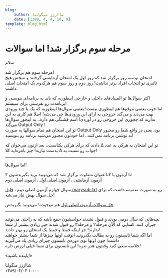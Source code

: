 ```yaml
---
blog:
    author: شااززز منگولیا
    date: [1389, 4, 4, 10, 0]
template: blog.html
---
```

# مرحله سوم برگزار شد! اما سوالات

<div class="cnt">
<p>سلام</p>
<p>مرحله سوم هم برگزار شد!<br/>امتحان تو سه روز برگزار شد که روز اول یک امتحان آزمایشی گرفتند و نتیجش هیچ تاثیری تو انتخاب افراد برتر نداشت! روز دوم و روز سوم هم هرکدوم یک امتحان اصلی داشت.</p>
<p>اکثر سوال‌ها تو المپیادهای داخلی و خارجی اینطوریه که باید یه برنامه‌ای بنویسی و برنامه‌ت رو بفرستی برای سیستم!<br/>اما خوب بعضی موقع‌ها هم اینطوری نیست! بعضی سوال‌ها اینطوریه که یک یا چند ورودی بهت می‌دند و می‌گند خروجی به ازای این ورودی‌ها چی می‌شه! اصلا هم کاری به این ندارند که چجوری این خروجی رو در ‌آوردی! اسم قشنگی هم داره.. به اینجور سوال‌ها می‌گند Output Only !<br/>تو این امتحان هم تمام سوالها به صورت Output Only بود. یعنی در واقع شما رو مجبور به نوشتن برنامه نمی‌کنند.. اما خودتون مجبور می‌شید برنامه رو بنویسید!</p>
<p>تو این امتحان به هرکی یه عدد ∆ دادند که برای هرکی یکتاست،، بعد ازتون می‌خوان که جواب رو نسبت به ∆ بدست بیارید! چیز بامزه‌ایه کلا!</p>
<p></p>
<hr/>
<p></p>
<p>اما سوال‌ها!</p>
<p>۳ تا آزمون با ۳تا عنوان متفاوت برگزار شد که می‌تونید برید بگیریدشون:<br/><a href="http://s1.picofile.com/sh44zzz/exam89/Practice.pdf.html">آزمون آزمایشی</a> ، <a href="http://s1.picofile.com/sh44zzz/exam89/Exam1.pdf.html">آزمون اصلی اول</a> ، <a href="http://s1.picofile.com/sh44zzz/exam89/Exam2.pdf.html">آزمون اصلی دوم</a> </p>
<p>سوال چهارم آزمون اصلی دوم ، <a href="http://s1.picofile.com/sh44zzz/exam89/marysub.txt.html">فایل marysub.txt</a> رو به صورت ضمیمه داشت که برای حل سوال بهش نیاز می‌شه!</p>
<p><a href="http://s1.picofile.com/sh44zzz/exam89/E1-Solutions.pdf.html">حل سوالات آزمون اصلی اول</a> هم موجوده! می‌تونید بگیریدش</p>
<p></p>
<hr/>
<p></p>
<p>بچه‌هایی که سال دومی بودند و قبول نشدند حواسشون جمع باشه که به راحتی می‌تونند جبران کنند. کسایی که الآن مرحله۲ و مرحله۳ رو قبول شدند چیز زیادی بیشتر از شما ندارند! جز اینکه فقط و فقط یک امتحان رو بهتر دادند!<br/>اما اگه شما تابستون رو به بطالت بگذرونید انوقت اونها چیزها از شما بیشتر خواهند داشت! چون اونها توی دوره‌ی تابستون چیزای زیادی یاد می‌گیرند<br/>خلاصه سعی کنید وقتتون هدر ندره! این تابستون برای شما خیلی ارزش داره!</p>
<p>«پاینده باشید!»</p>
</div>

<div class="blog-info">
    <div class="blog-author">شااززز منگولیا</div>
    <div class="blog-date">۱۳۸۹/۰۴/۰۴ ۱۰:۰۰</div>
</div>

